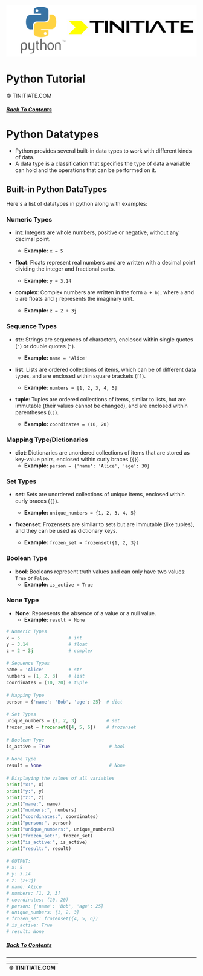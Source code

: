 ![Python Tinitiate Image](../../python_tinitiate.png)

# Python Tutorial
&copy; TINITIATE.COM

##### [Back To Contents](../../README.md)

# Python Datatypes
* Python provides several built-in data types to work with different kinds of data.
* A data type is a classification that specifies the type of data a variable can hold and the operations that can be performed on it.

## Built-in Python DataTypes
Here's a list of datatypes in python along with examples:

### Numeric Types
- **int**: Integers are whole numbers, positive or negative, without any decimal point.
    * **Example:** `x = 5`

- **float**: Floats represent real numbers and are written with a decimal point dividing the integer and fractional parts.
    * **Example:** `y = 3.14`
- **complex**: Complex numbers are written in the form `a + bj`, where `a` and `b` are floats and `j` represents the imaginary unit.
    * **Example:** `z = 2 + 3j`

### Sequence Types
- **str**: Strings are sequences of characters, enclosed within single quotes (`'`) or double quotes (`"`).
    * **Example:** `name = 'Alice'`

- **list**: Lists are ordered collections of items, which can be of different data types, and are enclosed within square brackets (`[]`).
    * **Example:** `numbers = [1, 2, 3, 4, 5]`
- **tuple**: Tuples are ordered collections of items, similar to lists, but are immutable (their values cannot be changed), and are enclosed within parentheses (`()`).
    * **Example:** `coordinates = (10, 20)`

### Mapping Type/Dictionaries
- **dict**: Dictionaries are unordered collections of items that are stored as key-value pairs, enclosed within curly braces (`{}`).
    * **Example:** `person = {'name': 'Alice', 'age': 30}`

### Set Types
- **set**: Sets are unordered collections of unique items, enclosed within curly braces (`{}`).
    * **Example:** `unique_numbers = {1, 2, 3, 4, 5}`

- **frozenset**: Frozensets are similar to sets but are immutable (like tuples), and they can be used as dictionary keys.
    * **Example:** `frozen_set = frozenset({1, 2, 3})`

### Boolean Type
- **bool**: Booleans represent truth values and can only have two values: `True` or `False`.
    * **Example:** `is_active = True`

### None Type
- **None**: Represents the absence of a value or a null value.
    * **Example:** `result = None`

```python
# Numeric Types
x = 5                  # int
y = 3.14               # float
z = 2 + 3j             # complex

# Sequence Types
name = 'Alice'         # str
numbers = [1, 2, 3]    # list
coordinates = (10, 20) # tuple

# Mapping Type
person = {'name': 'Bob', 'age': 25}  # dict

# Set Types
unique_numbers = {1, 2, 3}           # set
frozen_set = frozenset({4, 5, 6})    # frozenset

# Boolean Type
is_active = True                      # bool

# None Type
result = None                         # None

# Displaying the values of all variables
print("x:", x)
print("y:", y)
print("z:", z)
print("name:", name)
print("numbers:", numbers)
print("coordinates:", coordinates)
print("person:", person)
print("unique_numbers:", unique_numbers)
print("frozen_set:", frozen_set)
print("is_active:", is_active)
print("result:", result)

# OUTPUT:
# x: 5
# y: 3.14
# z: (2+3j)
# name: Alice
# numbers: [1, 2, 3]
# coordinates: (10, 20)
# person: {'name': 'Bob', 'age': 25}
# unique_numbers: {1, 2, 3}
# frozen_set: frozenset({4, 5, 6})
# is_active: True
# result: None
```

##### [Back To Contents](../../README.md)
***
| &copy; TINITIATE.COM |
|----------------------|
